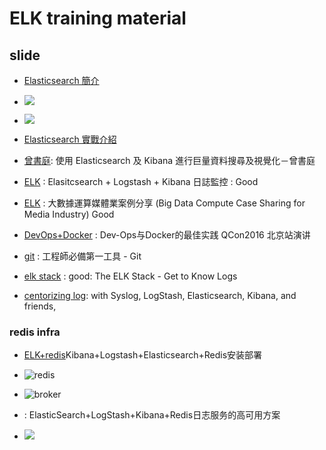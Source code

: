 # ELK training material

## slide
- [Elasticsearch 簡介](http://www.slideshare.net/rueian3/elasticsearch-45855699)
 - ![](https://www.dropbox.com/s/ddjyw78fsewvm3k/elk-db.png?dl=1)
 - ![](https://www.dropbox.com/s/d5y66e2zd8cgp5c/elk-index.png?dl=1)
- [Elasticsearch 實戰介紹](http://www.slideshare.net/gugod/elasticsearch-19877436?next_slideshow=1)

- [曾書庭](http://www.slideshare.net/tw_dsconf/elasticsearch-kibana):  使用 Elasticsearch 及 Kibana 進行巨量資料搜尋及視覺化－曾書庭

- [ELK](http://www.slideshare.net/rueian3/elk-54163521) :  Elasitcsearch + Logstash + Kibana 日誌監控 : Good
- [ELK](http://www.slideshare.net/AmazonWebServices/big-dtata-compute-case-sharing-for-media-industry?qid=e010a186-92df-40ba-ac0d-e356e409874b&v=&b=&from_search=5) :  大數據運算媒體業案例分享 (Big Data Compute Case Sharing for Media Industry) Good
- [DevOps+Docker](http://www.slideshare.net/ChinaNetCloud/devopsdockerqcon2016?qid=382d4e45-c6b6-48ca-9be2-628edd70c4e6&v=&b=&from_search=3) : Dev-Ops与Docker的最佳实践 QCon2016 北京站演讲 

- [git](http://www.slideshare.net/alantsai2007/git-48778340?qid=5cf153cd-fbda-4154-af58-87ac0a87a526&v=&b=&from_search=24) : 工程師必備第一工具 - Git


- [elk stack](http://www.slideshare.net/GlobalLogicUkraine/the-elk-stack-get-to-know-logs-igor-rudyk) : good: The ELK Stack - Get to Know Logs

- [centorizing log](https://sematext.com/blog/2013/09/24/presentation-on-centralizing-logs/):  with Syslog, LogStash, Elasticsearch, Kibana, and friends,


### redis infra

- [ELK+redis](http://motor.blog.51cto.com/729413/1411199)Kibana+Logstash+Elasticsearch+Redis安装部署
 - ![redis](https://michael.bouvy.net/blog/wp-content/uploads/2013/11/logstach-archi1.png)
 - ![broker](http://s3.51cto.com/wyfs02/M00/27/7B/wKiom1NzJ3aTDYbsAAFWoFEx8mw012.jpg)


- [](https://nkcoder.github.io/2014/11/06/elkr-log-platform-deploy-ha/) : ElasticSearch+LogStash+Kibana+Redis日志服务的高可用方案
 - ![](https://nkcoder.github.io/images/post/ELKR-log-platform-ha.jpg)
